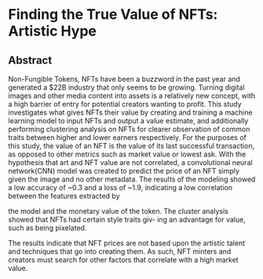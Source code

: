 # Finding the True Value of NFTs: Artistic Hype

## Abstract

Non-Fungible Tokens, NFTs have been a buzzword in the past year and generated a $22B industry that only
seems to be growing. Turning digital images and other media content into assets is a relatively new concept, with
a high barrier of entry for potential creators wanting to profit.
This study investigates what gives NFTs their value by creating and training a machine learning model to input
NFTs and output a value estimate, and additionally performing clustering analysis on NFTs for clearer observation
of common traits between higher and lower earners respectively. For the purposes of this study, the value of an
NFT is the value of its last successful transaction, as opposed to other metrics such as market value or lowest ask.
With the hypothesis that art and NFT value are not correlated, a convolutional neural network(CNN) model was
created to predict the price of an NFT simply given the image and no other metadata. The results of the modeling
showed a low accuracy of ~0.3 and a loss of ~1.9, indicating a low correlation between the features extracted by

the model and the monetary value of the token. The cluster analysis showed that NFTs had certain style traits giv-
ing an advantage for value, such as being pixelated.

The results indicate that NFT prices are not based upon the artistic talent and techniques that go into creating
them. As such, NFT minters and creators must search for other factors that correlate with a high market value.
